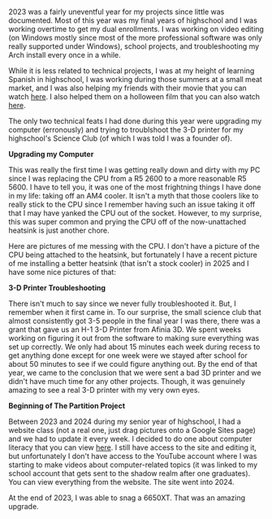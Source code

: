 2023 was a fairly uneventful year for my projects since little was documented. Most of this year was my final years of highschool and I was working overtime to get my dual enrollments. I was working on video editing (on Windows mostly since most of the more professional software was only really supported under Windows), school projects, and troubleshooting my Arch install every once in a while.

While it is less related to technical projects, I was at my height of learning Spanish in highschool, I was working during those summers at a small meat market, and I was also helping my friends with their movie that you can watch [here](https://www.youtube.com/watch?v=6GZJO-PePRc). I also helped them on a holloween film that you can also watch [here](https://www.youtube.com/watch?v=-uHMswunciM).

The only two technical feats I had done during this year were upgrading my computer (erronously) and trying to troublshoot the 3-D printer for my highschool's Science Club (of which I was told I was a founder of).

**Upgrading my Computer**

This was really the first time I was getting really down and dirty with my PC since I was replacing the CPU from a R5 2600 to a more reasonable R5 5600. I have to tell you, it was one of the most frightning things I have done in my life: taking off an AM4 cooler. It isn't a myth that those coolers like to really stick to the CPU since I remember having such an issue taking it off that I may have yanked the CPU out of the socket. However, to my surprise, this was super common and prying the CPU off of the now-unattached heatsink is just another chore.

Here are pictures of me messing with the CPU. I don't have a picture of the CPU being attached to the heatsink, but fortunately I have a recent picture of me installing a better heatsink (that isn't a stock cooler) in 2025 and I have some nice pictures of that:

**3-D Printer Troubleshooting**

There isn't much to say since we never fully troubleshooted it. But, I remember when it first came in. To our surprise, the small science club that almost consistently got 3-5 people in the final year I was there, there was a grant that gave us an H-1 3-D Printer from Afinia 3D. We spent weeks working on figuring it out from the software to making sure everything was set up correctly. We only had about 15 minutes each week during recess to get anything done except for one week were we stayed after school for about 50 minutes to see if we could figure anything out. By the end of that year, we came to the conclusion that we were sent a bad 3D printer and we didn't have much time for any other projects. Though, it was genuinely amazing to see a real 3-D printer with my very own eyes.

**Beginning of The Partition Project**

Between 2023 and 2024 during my senior year of highschool, I had a website class (not a real one, just drag pictures onto a Google Sites page) and we had to update it every week. I decided to do one about computer literacy that you can view [here](https://sites.google.com/view/thepartitionproject/home). I still have access to the site and editing it, but unfortunately I don't have access to the YouTube account where I was starting to make videos about computer-related topics (it was linked to my school account that gets sent to the shadow realm after one graduates). You can view everything from the website. The site went into 2024.


At the end of 2023, I was able to snag a 6650XT. That was an amazing upgrade.
